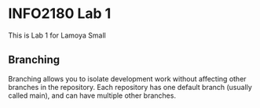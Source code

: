 # INFO2180 Lab 1

This is Lab 1 for Lamoya Small

## Branching

Branching allows you to isolate development work without affecting other branches in the repository.
Each repository has one default branch (usually called main), and can have multiple other branches.


